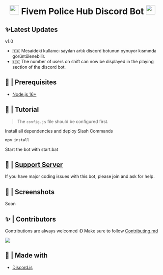 <h1 align="center"><img src="./assets/logo.gif" width="30px"> Fivem Police Hub Discord Bot <img src="./assets/logo.gif" width="30px"></h1>

## ✨Latest Updates

v1.0

- 🇹🇷 Mesaideki kullanıcı sayıları artık discord botunun oynuyor kısmında görüntülenebilir.
- 🇺🇸 The number of users on shift can now be displayed in the playing section of the discord bot.

## 🚧 | Prerequisites

- [Node.js 16+](https://nodejs.org/en/download/)

## 📝 | Tutorial

> The `config.js` file should be configured first.

Install all dependencies and deploy Slash Commands
```sh
npm install
```
Start the bot with start.bat

## 📝 | [Support Server](https://discord.gg/tUE6JEYXGr)

If you have major coding issues with this bot, please join and ask for help.

## 📸 | Screenshots

Soon

## ✨ | Contributors

Contributions are always welcomed :D Make sure to follow [Contributing.md](/CONTRIBUTING.md)

<a href="https://github.com/benardamorkoc/Police-Hub-Discord-Bot/graphs/contributors">
  <img src="https://contributors-img.web.app/image?repo=benardamorkoc/Police-Hub-Discord-Bot" />
</a>

## 🌟 | Made with

- [Discord.js](https://discord.js.org/)
